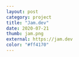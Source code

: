 ```yaml
---
layout: post
category: project
title: "Jam.dev"
date: 2020-07-21
thumb: jam.png
external: https://jam.dev
color: "#ff4170"
---
```

